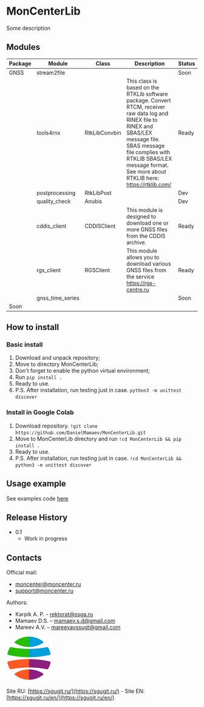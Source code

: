 # MonCenterLib

Some description

## Modules

|Package|Module|Class|Description|Status|
|---|---|---|---|---|
|GNSS|stream2file| | |Soon |
| |tools4rnx|RtkLibConvbin|This class is based on the RTKLib software package. Convert RTCM, receiver raw data log and RINEX file to RINEX and SBAS/LEX message file. SBAS message file complies with RTKLIB SBAS/LEX message format. See more about RTKLIB here: https://rtklib.com/| Ready|
| |postprocessing|RtkLibPost| |Dev|
| |quality_check|Anubis| |Dev|
| |cddis_client|CDDISClient|This module is designed to download one or more GNSS files from the CDDIS archive. |Ready|
| |rgs_client|RGSClient|This module allows you to download various GNSS files from the service https://rgs-centre.ru |Ready|
| |gnss_time_series|| |Soon|
|Soon|| | |

## How to install
### Basic install

1. Download and unpack repository;
2. Move to directory MonCenterLib;
3. Don't forget to enable the python virtual environment;
4. Run `pip install .`
5. Ready to use.
6. P.S. After installation, run testing just in case. `python3 -m unittest discover`

### Install in Google Colab

1. Download repository. `!git clone https://github.com/DanielMamaev/MonCenterLib.git`
2. Move to MonCenterLib directory and run `!cd MonCenterLib && pip install .`
3. Ready to use.
4. P.S. After installation, run testing just in case. `!cd MonCenterLib && python3 -m unittest discover`

## Usage example

See examples code [here](examples/README.md)

## Release History

* 0.1
    * Work in progress

## Contacts
Official mail:
+ moncenter@moncenter.ru
+ support@moncenter.ru

Authors:
- Karpik A. P. - rektorat@ssga.ru
- Mamaev D.S. – mamaev.s.d@gmail.com
- Mareev A.V. – mareevavssugt@gmail.com

![](ssugt.png)

Site RU: [https://sgugit.ru/](https://sgugit.ru/) - Site EN: [https://sgugit.ru/en/](https://sgugit.ru/en/)